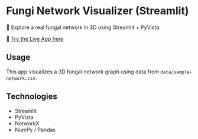 # Fungi Network Visualizer (Streamlit)

🌱 Explore a real fungal network in 3D using Streamlit + PyVista.

🔗 [Try the Live App here]()

## Usage

This app visualizes a 3D fungal network graph using data from `data/sample-network.csv`.

## Technologies

- Streamlit
- PyVista
- NetworkX
- NumPy / Pandas
